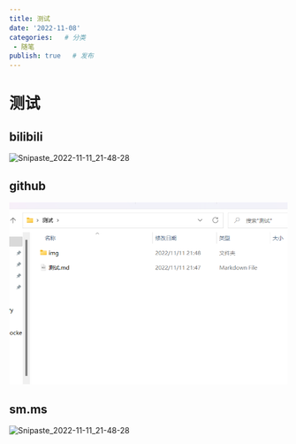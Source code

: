 ```yaml
---
title: 测试
date: '2022-11-08'
categories:   # 分类
 - 随笔
publish: true   # 发布
---
```


# 测试

## bilibili

![Snipaste_2022-11-11_21-48-28](https://i0.hdslb.com/bfs/album/0af5e730034ca56865982a34ac30ecbc682c66db.png)



## github

![Snipaste_2022-11-11_21-48-28](img/Snipaste_2022-11-11_21-48-28.png)

## sm.ms

![Snipaste_2022-11-11_21-48-28](https://s2.loli.net/2022/11/11/Cx1ztvTqF483mos.png)
